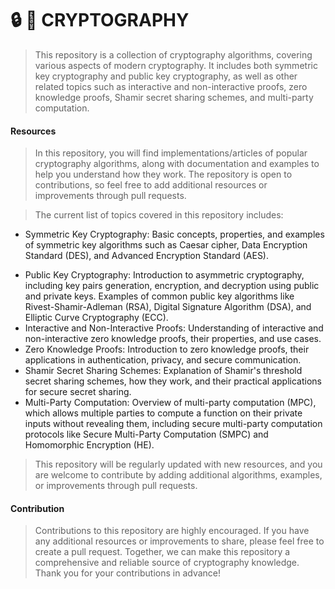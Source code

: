 # 🔒 🔑 CRYPTOGRAPHY

> This repository is a collection of cryptography algorithms, covering various aspects of modern cryptography. It includes both symmetric key cryptography and public key cryptography, as well as other related topics such as interactive and non-interactive proofs, zero knowledge proofs, Shamir secret sharing schemes, and multi-party computation.
#### Resources
> In this repository, you will find implementations/articles of popular cryptography algorithms, along with documentation and examples to help you understand how they work. The repository is open to contributions, so feel free to add additional resources or improvements through pull requests.


> The current list of topics covered in this repository includes:

- Symmetric Key Cryptography: Basic concepts, properties, and examples of symmetric key algorithms such as Caesar cipher, Data Encryption Standard (DES), and Advanced Encryption Standard (AES).
* Public Key Cryptography: Introduction to asymmetric cryptography, including key pairs generation, encryption, and decryption using public and private keys. Examples of common public key algorithms like Rivest-Shamir-Adleman (RSA), Digital Signature Algorithm (DSA), and Elliptic Curve Cryptography (ECC).
* Interactive and Non-Interactive Proofs: Understanding of interactive and non-interactive zero knowledge proofs, their properties, and use cases.
* Zero Knowledge Proofs: Introduction to zero knowledge proofs, their applications in authentication, privacy, and secure communication.
* Shamir Secret Sharing Schemes: Explanation of Shamir's threshold secret sharing schemes, how they work, and their practical applications for secure secret sharing.
* Multi-Party Computation: Overview of multi-party computation (MPC), which allows multiple parties to compute a function on their private inputs without revealing them, including secure multi-party computation protocols like Secure Multi-Party Computation (SMPC) and Homomorphic Encryption (HE).

> This repository will be regularly updated with new resources, and you are welcome to contribute by adding additional algorithms, examples, or improvements through pull requests.

#### Contribution
> Contributions to this repository are highly encouraged. If you have any additional resources or improvements to share, please feel free to create a pull request. Together, we can make this repository a comprehensive and reliable source of cryptography knowledge. Thank you for your contributions in advance!
